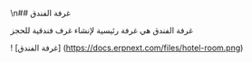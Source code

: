 \n## غرفة الفندق

غرفة الفندق هي غرفة رئيسية لإنشاء غرف فندقية للحجز

! [غرفة الفندق] (https://docs.erpnext.com/files/hotel-room.png)